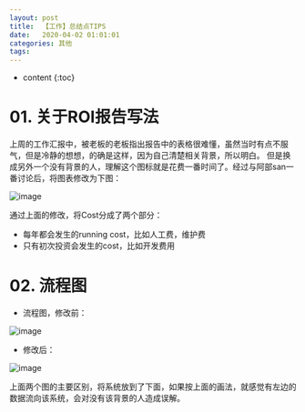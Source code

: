 ```yaml
---
layout: post
title:  【工作】总结点TIPS                      
date:   2020-04-02 01:01:01
categories: 其他
tags:
---
```

* content
{:toc}

# 01. 关于ROI报告写法

上周的工作汇报中，被老板的老板指出报告中的表格很难懂，虽然当时有点不服气，但是冷静的想想，的确是这样，因为自己清楚相关背景，所以明白。
但是换成另外一个没有背景的人，理解这个图标就是花费一番时间了。经过与阿部san一番讨论后，将图表修改为下图：

![image](https://user-images.githubusercontent.com/18595935/78255405-39fe4080-7532-11ea-946b-839c430761f0.png)

通过上面的修改，将Cost分成了两个部分：
- 每年都会发生的running cost，比如人工费，维护费
- 只有初次投资会发生的cost，比如开发费用

# 02. 流程图

- 流程图，修改前：

![image](https://user-images.githubusercontent.com/18595935/78255849-cf013980-7532-11ea-8332-d51d1ebe065a.png)

- 修改后：

![image](https://user-images.githubusercontent.com/18595935/78255986-efc98f00-7532-11ea-9d5e-537704cdc49d.png)

上面两个图的主要区别，将系统放到了下面，如果按上面的画法，就感觉有左边的数据流向该系统，会对没有该背景的人造成误解。